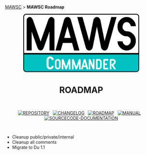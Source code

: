 <!-- b220618.120857 -->

[MAWSC](https://github.com/spectrum-health-systems/MAWSC) &gt; **MAWSC Roadmap**

<div align="center">

  <img src="../.github/Logo/maws-logo-commander-512x256.png" alt="MAWSC logo" width="384">
  <h1> 
  ROADMAP
  </h1>

  <br>

  [![REPOSITORY](https://img.shields.io/badge/REPOSITORY-007474?style=for-the-badge)](https://github.com/spectrum-health-systems/MAWSC)&nbsp;&nbsp;&nbsp;[![CHANGELOG](https://img.shields.io/badge/CHANGELOG-00c0c0?style=for-the-badge)](CHANGELOG.md)&nbsp;&nbsp;&nbsp;[![ROADMAP](https://img.shields.io/badge/ROADMAP-007474?style=for-the-badge)](ROADMAP.md)&nbsp;&nbsp;&nbsp;[![MANUAL](https://img.shields.io/badge/MANUAL-007474?style=for-the-badge)](../Manual/MAWSC-Manual.md)&nbsp;&nbsp;&nbsp;[![SOURCECODE-DOCUMENTATION](https://img.shields.io/badge/SOURCECODE%20DOCUMENTATION-007474?style=for-the-badge)](../Sourcecode/MAWSC-Sourcecode.md)

</div>

<br>

* Cleanup public/private/internal
* Cleanup all comments
* Migrate to Du 1.1